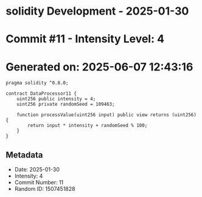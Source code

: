﻿# solidity Development - 2025-01-30
# Commit #11 - Intensity Level: 4
# Generated on: 2025-06-07 12:43:16
```solidity
pragma solidity ^0.8.0;

contract DataProcessor11 {
    uint256 public intensity = 4;
    uint256 private randomSeed = 109463;

    function processValue(uint256 input) public view returns (uint256) {
        return input * intensity + randomSeed % 100;
    }
}
```
## Metadata
- Date: 2025-01-30
- Intensity: 4
- Commit Number: 11
- Random ID: 1507451828
